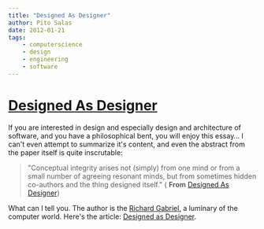 ```yaml
---
title: "Designed As Designer"
author: Pito Salas
date: 2012-01-21
tags:
    - computerscience
    - design
    - engineering
    - software
---
```

# [Designed As Designer](None)




If you are interested in design and especially design and architecture of
software, and you have a philosophical bent, you will enjoy this essay… I
can't even attempt to summarize it's content, and even the abstract from the
paper itself is quite inscrutable:

> "Conceptual integrity arises not (simply) from one mind or from a small
> number of agreeing resonant minds, but from sometimes hidden co-authors and
> the thing designed itself." ( **From** [Designed As
> Designer](<http://dreamsongs.com/Files/DesignedAsDesignerExpanded.pdf>))

What can I tell you. The author is the [Richard
Gabriel,](<http://en.wikipedia.org/wiki/Richard_P._Gabriel>) a luminary of the
computer world. Here's the article: [Designed as
Designer](<http://dreamsongs.com/Files/DesignedAsDesignerExpanded.pdf>).


